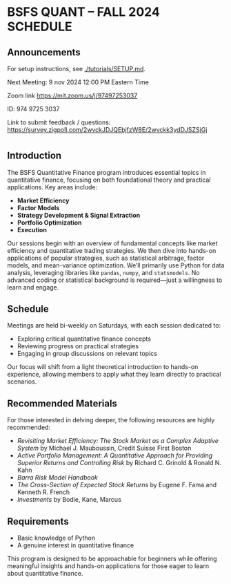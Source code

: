 # BSFS QUANT – FALL 2024 SCHEDULE

## Announcements
For setup instructions, see [./tutorials/SETUP.md](SETUP.md).

Next Meeting: 9 nov 2024 12:00 PM Eastern Time

Zoom link
https://mit.zoom.us/j/97497253037

ID: 974 9725 3037

Link to submit feedback / questions:
https://survey.zigpoll.com/2wvckJDJQEbjfzW8E/2wvckk3ydDJSZSjGj

#


## Introduction
The BSFS Quantitative Finance program introduces essential topics in quantitative finance, focusing on both foundational theory and practical applications. Key areas include:

- **Market Efficiency**
- **Factor Models**
- **Strategy Development & Signal Extraction**
- **Portfolio Optimization**
- **Execution**

Our sessions begin with an overview of fundamental concepts like market efficiency and quantitative trading strategies. We then dive into hands-on applications of popular strategies, such as statistical arbitrage, factor models, and mean-variance optimization. We’ll primarily use Python for data analysis, leveraging libraries like `pandas`, `numpy`, and `statsmodels`. No advanced coding or statistical background is required—just a willingness to learn and engage.

## Schedule
Meetings are held bi-weekly on Saturdays, with each session dedicated to:

- Exploring critical quantitative finance concepts
- Reviewing progress on practical strategies
- Engaging in group discussions on relevant topics

Our focus will shift from a light theoretical introduction to hands-on experience, allowing members to apply what they learn directly to practical scenarios.

## Recommended Materials
For those interested in delving deeper, the following resources are highly recommended:

- *Revisiting Market Efficiency: The Stock Market as a Complex Adaptive System* by Michael J. Mauboussin, Credit Suisse First Boston
- *Active Portfolio Management: A Quantitative Approach for Providing Superior Returns and Controlling Risk* by Richard C. Grinold & Ronald N. Kahn
- *Barra Risk Model Handbook*
- *The Cross-Section of Expected Stock Returns* by Eugene F. Fama and Kenneth R. French
- *Investments* by Bodie, Kane, Marcus

## Requirements
- Basic knowledge of Python
- A genuine interest in quantitative finance

This program is designed to be approachable for beginners while offering meaningful insights and hands-on applications for those eager to learn about quantitative finance.
